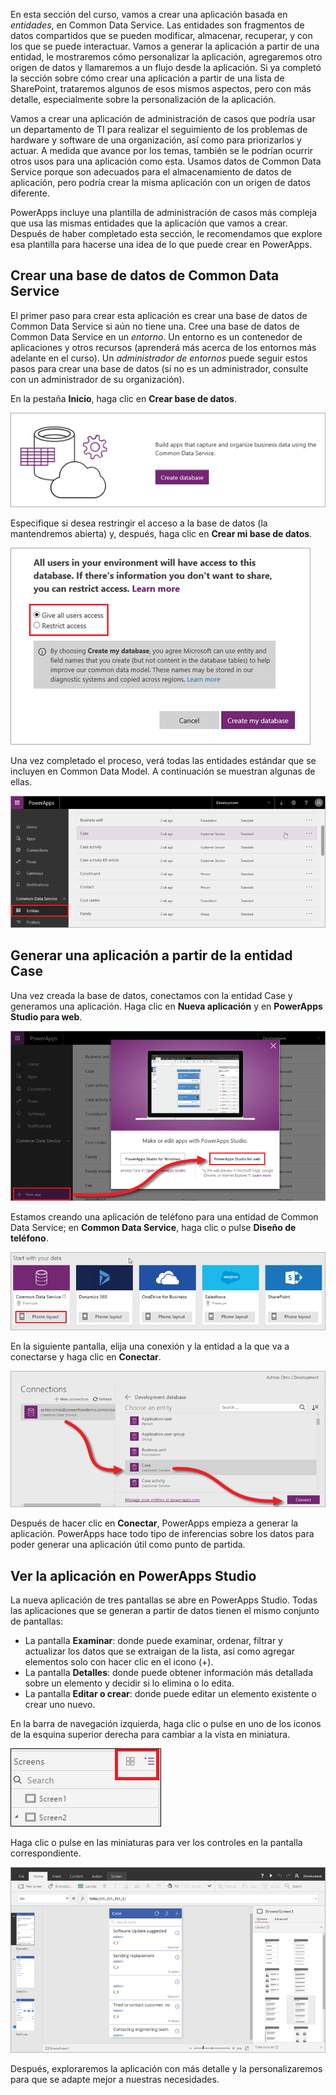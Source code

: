 En esta sección del curso, vamos a crear una aplicación basada en *entidades*, en Common Data Service. Las entidades son fragmentos de datos compartidos que se pueden modificar, almacenar, recuperar, y con los que se puede interactuar. Vamos a generar la aplicación a partir de una entidad, le mostraremos cómo personalizar la aplicación, agregaremos otro origen de datos y llamaremos a un flujo desde la aplicación. Si ya completó la sección sobre cómo crear una aplicación a partir de una lista de SharePoint, trataremos algunos de esos mismos aspectos, pero con más detalle, especialmente sobre la personalización de la aplicación.

Vamos a crear una aplicación de administración de casos que podría usar un departamento de TI para realizar el seguimiento de los problemas de hardware y software de una organización, así como para priorizarlos y actuar. A medida que avance por los temas, también se le podrían ocurrir otros usos para una aplicación como esta. Usamos datos de Common Data Service porque son adecuados para el almacenamiento de datos de aplicación, pero podría crear la misma aplicación con un origen de datos diferente.

PowerApps incluye una plantilla de administración de casos más compleja que usa las mismas entidades que la aplicación que vamos a crear. Después de haber completado esta sección, le recomendamos que explore esa plantilla para hacerse una idea de lo que puede crear en PowerApps.

## <a name="create-a-common-data-service-database"></a>Crear una base de datos de Common Data Service
El primer paso para crear esta aplicación es crear una base de datos de Common Data Service si aún no tiene una. Cree una base de datos de Common Data Service en un *entorno*. Un entorno es un contenedor de aplicaciones y otros recursos (aprenderá más acerca de los entornos más adelante en el curso). Un *administrador de entornos* puede seguir estos pasos para crear una base de datos (si no es un administrador, consulte con un administrador de su organización).

En la pestaña **Inicio**, haga clic en **Crear base de datos**.

![Crear base de datos en Common Data Service](./media/learning-case-app-generate/create-database.png)

Especifique si desea restringir el acceso a la base de datos (la mantendremos abierta) y, después, haga clic en **Crear mi base de datos**.

![Especificar el acceso en Common Data Service](./media/learning-case-app-generate/specify-access.png)

Una vez completado el proceso, verá todas las entidades estándar que se incluyen en Common Data Model. A continuación se muestran algunas de ellas.

![Entidades estándar de Common Data Service](./media/learning-case-app-generate/standard-entities.png)

## <a name="generate-an-app-from-the-case-entity"></a>Generar una aplicación a partir de la entidad Case
Una vez creada la base de datos, conectamos con la entidad Case y generamos una aplicación. Haga clic en **Nueva aplicación** y en **PowerApps Studio para web**.

![Nueva aplicación en PowerApps Studio para web](./media/learning-case-app-generate/choose-studio.png)

Estamos creando una aplicación de teléfono para una entidad de Common Data Service; en **Common Data Service**, haga clic o pulse **Diseño de teléfono**.

![Aplicación de teléfono de Common Data Service](./media/learning-case-app-generate/common-phone.png)

En la siguiente pantalla, elija una conexión y la entidad a la que va a conectarse y haga clic en **Conectar**.

![Conectarse a la entidad Case](./media/learning-case-app-generate/connect-entity.png)

Después de hacer clic en **Conectar**, PowerApps empieza a generar la aplicación. PowerApps hace todo tipo de inferencias sobre los datos para poder generar una aplicación útil como punto de partida.

## <a name="view-the-app-in-powerapps-studio"></a>Ver la aplicación en PowerApps Studio
La nueva aplicación de tres pantallas se abre en PowerApps Studio. Todas las aplicaciones que se generan a partir de datos tienen el mismo conjunto de pantallas:

* La pantalla **Examinar**: donde puede examinar, ordenar, filtrar y actualizar los datos que se extraigan de la lista, así como agregar elementos solo con hacer clic en el icono (+).
* La pantalla **Detalles**: donde puede obtener información más detallada sobre un elemento y decidir si lo elimina o lo edita.
* La pantalla **Editar o crear**: donde puede editar un elemento existente o crear uno nuevo.

En la barra de navegación izquierda, haga clic o pulse en uno de los iconos de la esquina superior derecha para cambiar a la vista en miniatura.

![Alternancia de las vistas](./media/learning-case-app-generate/toggle-view.png)

Haga clic o pulse en las miniaturas para ver los controles en la pantalla correspondiente.

![La aplicación generada](./media/learning-case-app-generate/finished-app.png)

Después, exploraremos la aplicación con más detalle y la personalizaremos para que se adapte mejor a nuestras necesidades.

